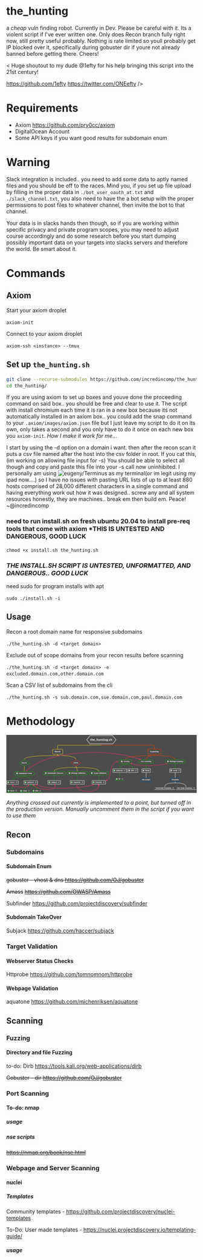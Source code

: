 # the_hunting
a *cheap* vuln finding robot. Currently in Dev. Please be careful with it. Its a violent script if I've ever written one. Only does Recon branch fully right now, still pretty useful probably. Nothing is rate limited so youll probably get IP blocked over it, specifically during gobuster dir if youre not already banned before getting there.
Cheers!

< Huge shoutout to my dude @1efty for his help bringing this script into the 21st century!

https://github.com/1efty https://twitter.com/ONEefty />
# Requirements

* Axiom https://github.com/pry0cc/axiom
* DigitalOcean Account
* Some API keys if you want good results for subdomain enum

# Warning
Slack integration is included.. you need to add some data to aptly named files and you should be off to the races. Mind you, if you set up file upload by filling in the proper data in `./bot_user_oauth_at.txt` and `./slack_channel.txt`, you also need to have the a bot setup with the proper permissions to post files to whatever channel, then invite the bot to that channel. 

Your data is in slacks hands then though, so if you are working within specific privacy and private program scopes, you may need to adjust course accordingly and do some research before you start dumping possibly important data on your targets into slacks servers and therefore the world. Be smart about it.

# Commands
## Axiom
Start your axiom droplet

`axiom-init`

Connect to your axiom droplet

`axiom-ssh <instance> --tmux`

## Set up `the_hunting.sh`

```bash
git clone --recurse-submodules https://github.com/incredincomp/the_hunting.git
cd the_hunting/
```

If you are using axiom to set up boxes and youve done the proceeding command on said box.. you should be free and clear to use it. The script with install chromium each time it is ran in a new box because its not automatically installed in an axiom box.. you could add the snap command to your `.axiom/images/axiom.json` file but I just leave my script to do it on its own, only takes a second and you only have to do it once on each new box you `axiom-init`. 
*How I make it work for me...*

I start by using the -d option on a domain i want. then after the recon scan it puts a csv file named after the host into the csv folder in root. If you cat this, (im working on allowing file input for -s)
You should be able to select all though and copy and paste this file into your -s call now uninhibited. I personally am using ![eugeny/Terminus](https://github.com/eugeny/terminus) as my terminal(or im legit using my ipad now....) so I have no issues with pasting URL lists of up to at least 880 hosts comprised of 28,000 different characters in a single command and having everything work out how it was designed.. screw any and all system resources honestly, they are machines.. break em then build em. Peace! ~@incredincomp


### need to run install.sh on fresh ubuntu 20.04 to install pre-req tools that come with axiom *THIS IS UNTESTED AND DANGEROUS, GOOD LUCK
`chmod +x install.sh the_hunting.sh`

### *THE INSTALL.SH SCRIPT IS UNTESTED, UNFORMATTED, AND DANGEROUS.. GOOD LUCK*
need sudo for program installs with apt

`sudo ./install.sh -i`

## Usage
Recon a root domain name for responsive subdomains

`./the_hunting.sh -d <target domain>`

Exclude out of scope domains from your recon results before scanning

`./the_hunting.sh -d <target domain> -e excluded.domain.com,other.domain.com`

Scan a CSV list of subdomains from the cli

`./the_hunting.sh -s sub.domain.com,sue.domain.com,paul.domain.com`





# Methodology

![](https://github.com/incredincomp/usage-videos/blob/master/the_hunting1.PNG)

_Anything crossed out currently is implemented to a point, but turned off in the production version. Manually uncomment them in the script if you want to use them_

## Recon

### Subdomains

#### Subdomain Enum
~~gobuster - vhost & dns
https://github.com/OJ/gobuster~~

~~Amass~~
~~https://github.com/OWASP/Amass~~

Subfinder
https://github.com/projectdiscovery/subfinder

#### Subdomain TakeOver
Subjack
https://github.com/haccer/subjack

### Target Validation

#### Webserver Status Checks
Httprobe
https://github.com/tomnomnom/httprobe

#### Webpage Validation
aquatone
https://github.com/michenriksen/aquatone

## Scanning

### Fuzzing
#### Directory and file Fuzzing
to-do: Dirb
https://tools.kali.org/web-applications/dirb

~~Gobuster - dir
https://github.com/OJ/gobuster~~

### Port Scanning
#### To-do: nmap

##### usage

##### nse scripts

~~https://nmap.org/book/nse.html~~

### Webpage and Server Scanning

#### nuclei

##### Templates

Community templates - https://github.com/projectdiscovery/nuclei-templates

To-Do: User made templates - https://nuclei.projectdiscovery.io/templating-guide/

##### usage
